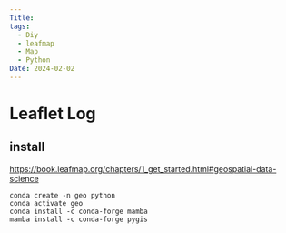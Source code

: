 ```yaml
---
Title: 
tags:
  - Diy
  - leafmap
  - Map
  - Python
Date: 2024-02-02
---
```


# Leaflet Log


## install 

https://book.leafmap.org/chapters/1_get_started.html#geospatial-data-science

```
conda create -n geo python
conda activate geo
conda install -c conda-forge mamba
mamba install -c conda-forge pygis
```

